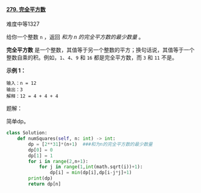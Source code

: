 #### [279. 完全平方数](https://leetcode-cn.com/problems/perfect-squares/)

难度中等1327

给你一个整数 `n` ，返回 *和为 n 的完全平方数的最少数量* 。

**完全平方数** 是一个整数，其值等于另一个整数的平方；换句话说，其值等于一个整数自乘的积。例如，`1`、`4`、`9` 和 `16` 都是完全平方数，而 `3` 和 `11` 不是。

 

**示例 1：**

```
输入：n = 12
输出：3 
解释：12 = 4 + 4 + 4
```



题解：

简单dp。

```python
class Solution:
    def numSquares(self, n: int) -> int:
        dp = [2**31]*(n+1)  ###和为n的完全平方数的最少数量
        dp[0] = 0
        dp[1] = 1
        for i in range(2,n+1):
            for j in range(1,int(math.sqrt(i))+1):
                dp[i] = min(dp[i],dp[i-j*j]+1)
        print(dp)
        return dp[n]
```

